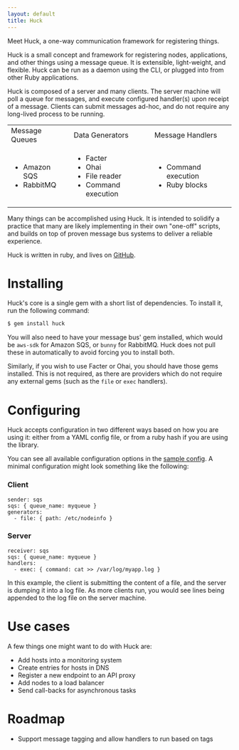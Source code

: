 ```yaml
---
layout: default
title: Huck
---
```


<div class="landing">
Meet Huck, a one-way communication framework for registering things.
</div>

Huck is a small concept and framework for registering nodes, applications, and
other things using a message queue. It is extensible, light-weight, and
flexible. Huck can be run as a daemon using the CLI, or plugged into from other
Ruby applications.

Huck is composed of a server and many clients. The server machine will poll a
queue for messages, and execute configured handler(s) upon receipt of a message.
Clients can submit messages ad-hoc, and do not require any long-lived process to
be running.

<table class="center">
	<tr>
		<td><span class="title">Message Queues</span></td>
		<td><span class="title">Data Generators</span></td>
		<td><span class="title">Message Handlers</span></td>
	</tr>
	<tr>
		<td>
			<ul>
				<li>Amazon SQS</li>
				<li>RabbitMQ</li>
			</ul>
		</td>
		<td>
			<ul>
				<li>Facter</li>
				<li>Ohai</li>
				<li>File reader</li>
				<li>Command execution</li>
			</ul>
		</td>
        <td>
            <ul>
                <li>Command execution</li>
                <li>Ruby blocks</li>
            </ul>
        </td>
	</tr>
</table>

Many things can be accomplished using Huck. It is intended to solidify a
practice that many are likely implementing in their own "one-off" scripts, and
builds on top of proven message bus systems to deliver a reliable experience.

Huck is written in ruby, and lives on
[GitHub](https://github.com/ryanuber/huck).

# Installing

Huck's core is a single gem with a short list of dependencies. To install it,
run the following command:

```ruby
$ gem install huck
```

You will also need to have your message bus' gem installed, which would be
`aws-sdk` for Amazon SQS, or `bunny` for RabbitMQ. Huck does not pull these in
automatically to avoid forcing you to install both.

Similarly, if you wish to use Facter or Ohai, you should have those gems
installed. This is not required, as there are providers which do not require any
external gems (such as the `file` or `exec` handlers).

# Configuring

Huck accepts configuration in two different ways based on how you are using it:
either from a YAML config file, or from a ruby hash if you are using the
library.

You can see all available configuration options in the
[sample config](https://github.com/ryanuber/huck/blob/master/huck.conf.sample).
A minimal configuration might look something like the following:

### Client
```
sender: sqs
sqs: { queue_name: myqueue }
generators:
  - file: { path: /etc/nodeinfo }
```

### Server
```
receiver: sqs
sqs: { queue_name: myqueue }
handlers:
  - exec: { command: cat >> /var/log/myapp.log }
```

In this example, the client is submitting the content of a file, and the server
is dumping it into a log file. As more clients run, you would see lines being
appended to the log file on the server machine.

# Use cases

A few things one might want to do with Huck are:

* Add hosts into a monitoring system
* Create entries for hosts in DNS
* Register a new endpoint to an API proxy
* Add nodes to a load balancer
* Send call-backs for asynchronous tasks

# Roadmap

* Support message tagging and allow handlers to run based on tags
